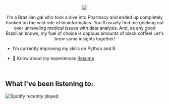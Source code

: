 
<p align="center">
<img src="https://capsule-render.vercel.app/api?text=Hey,%20I'm%20Beatriz!&animation=fadeIn&type=waving&color=gradient&height-100"/> 
 </p>



</a>

<p align="center">I'm a Brazilian gal who took a dive into Pharmacy and ended up completely hooked on the wild ride of bioinformatics. You'll usually find me geeking out over unraveling medical issues with data analysis. And, as any good Brazilian knows, my fuel of choice is copious amounts of black coffee! Let's brew some insights together! </p> 


- I’m currently improving my skills on Python and R.

- 📄 Know about my experiences <a href="colocarlinkdoresume" target="blank">Resume</a>
<br/>

## What I've been listening to:

![Spotify recently played](https://spotify-recently-played-readme.vercel.app/api?user=biabergamo)

